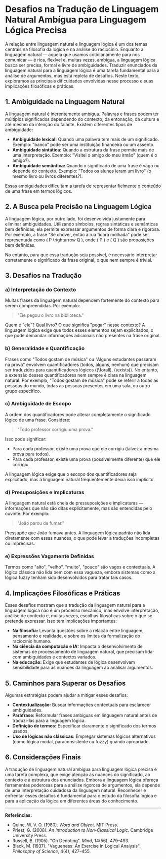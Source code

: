 # Desafios na Tradução de Linguagem Natural Ambígua para Linguagem Lógica Precisa

A relação entre linguagem natural e linguagem lógica é um dos temas centrais na filosofia da lógica e na análise do raciocínio. Enquanto a linguagem natural — aquela que usamos cotidianamente para nos comunicar — é rica, flexível e, muitas vezes, ambígua, a linguagem lógica busca ser precisa, formal e livre de ambiguidades. Traduzir enunciados da linguagem natural para a linguagem lógica é uma tarefa fundamental para a análise de argumentos, mas está repleta de desafios. Neste texto, exploramos as principais dificuldades envolvidas nesse processo e suas implicações filosóficas e práticas.

## 1. Ambiguidade na Linguagem Natural

A linguagem natural é inerentemente ambígua. Palavras e frases podem ter múltiplos significados dependendo do contexto, da entonação, da cultura e até mesmo da intenção do falante. Existem diferentes tipos de ambiguidade:

- **Ambiguidade lexical:** Quando uma palavra tem mais de um significado. Exemplo: "banco" pode ser uma instituição financeira ou um assento.
- **Ambiguidade sintática:** Quando a estrutura da frase permite mais de uma interpretação. Exemplo: "Visitei o amigo do meu irmão" (quem é o amigo?).
- **Ambiguidade semântica:** Quando o significado de uma frase é vago ou depende do contexto. Exemplo: "Todos os alunos leram um livro" (o mesmo livro ou livros diferentes?).

Essas ambiguidades dificultam a tarefa de representar fielmente o conteúdo de uma frase em termos lógicos.

## 2. A Busca pela Precisão na Linguagem Lógica

A linguagem lógica, por outro lado, foi desenvolvida justamente para eliminar ambiguidades. Utilizando símbolos, regras sintáticas e semânticas bem definidas, ela permite expressar argumentos de forma clara e rigorosa. Por exemplo, a frase "Se chover, então a rua ficará molhada" pode ser representada como \( P \rightarrow Q \), onde \( P \) e \( Q \) são proposições bem definidas.

No entanto, para que essa tradução seja possível, é necessário interpretar corretamente o significado da frase original, o que nem sempre é trivial.

## 3. Desafios na Tradução

### a) Interpretação do Contexto

Muitas frases da linguagem natural dependem fortemente do contexto para serem compreendidas. Por exemplo:

> "Ele pegou o livro na biblioteca."

Quem é "ele"? Qual livro? O que significa "pegar" nesse contexto? A linguagem lógica exige que todos esses elementos sejam explicitados, o que pode demandar informações adicionais não presentes na frase original.

### b) Generalidade e Quantificação

Frases como "Todos gostam de música" ou "Alguns estudantes passaram na prova" envolvem quantificadores (todos, alguns, nenhum) que precisam ser traduzidos para quantificadores lógicos (\(\forall\), \(\exists\)). No entanto, a extensão desses quantificadores nem sempre é clara na linguagem natural. Por exemplo, "Todos gostam de música" pode se referir a todas as pessoas do mundo, todas as pessoas presentes em uma sala, ou outro grupo específico.

### c) Ambiguidade de Escopo

A ordem dos quantificadores pode alterar completamente o significado lógico de uma frase. Considere:

> "Todo professor corrigiu uma prova."

Isso pode significar:
- Para cada professor, existe uma prova que ele corrigiu (talvez a mesma prova para todos).
- Para cada professor, existe uma prova (possivelmente diferente) que ele corrigiu.

A linguagem lógica exige que o escopo dos quantificadores seja explicitado, mas a linguagem natural frequentemente deixa isso implícito.

### d) Presuposições e Implicaturas

A linguagem natural está cheia de pressuposições e implicaturas — informações que não são ditas explicitamente, mas são entendidas pelo ouvinte. Por exemplo:

> "João parou de fumar."

Pressupõe que João fumava antes. A linguagem lógica padrão não lida diretamente com essas nuances, o que pode levar a traduções incompletas ou imprecisas.

### e) Expressões Vagamente Definidas

Termos como "alto", "velho", "muito", "pouco" são vagos e contextuais. A lógica clássica não lida bem com essa vagueza, embora sistemas como a lógica fuzzy tenham sido desenvolvidos para tratar tais casos.

## 4. Implicações Filosóficas e Práticas

Esses desafios mostram que a tradução da linguagem natural para a linguagem lógica não é um processo mecânico, mas envolve interpretação, análise de contexto e, muitas vezes, escolhas filosóficas sobre o que se pretende expressar. Isso tem implicações importantes:

- **Na filosofia:** Levanta questões sobre a relação entre linguagem, pensamento e realidade, e sobre os limites da formalização do raciocínio humano.
- **Na ciência da computação e IA:** Impacta o desenvolvimento de sistemas de processamento de linguagem natural, que precisam lidar com ambiguidades e contextos variados.
- **Na educação:** Exige que estudantes de lógica desenvolvam sensibilidade para as nuances da linguagem ao analisar argumentos.

## 5. Caminhos para Superar os Desafios

Algumas estratégias podem ajudar a mitigar esses desafios:

- **Contextualização:** Buscar informações contextuais para esclarecer ambiguidades.
- **Paráfrase:** Reformular frases ambíguas em linguagem natural antes de traduzi-las para a linguagem lógica.
- **Definição de termos:** Especificar claramente o significado dos termos usados.
- **Uso de lógicas não clássicas:** Empregar sistemas lógicos alternativos (como lógica modal, paraconsistente ou fuzzy) quando apropriado.

## 6. Considerações Finais

A tradução de linguagem natural ambígua para linguagem lógica precisa é uma tarefa complexa, que exige atenção às nuances do significado, ao contexto e à estrutura dos enunciados. Embora a linguagem lógica ofereça ferramentas poderosas para a análise rigorosa de argumentos, ela depende de uma interpretação cuidadosa da linguagem natural. Reconhecer e enfrentar esses desafios é fundamental para o estudo da filosofia lógica e para a aplicação da lógica em diferentes áreas do conhecimento.

---

**Referências:**
- Quine, W. V. O. (1980). _Word and Object_. MIT Press.
- Priest, G. (2008). _An Introduction to Non-Classical Logic_. Cambridge University Press.
- Russell, B. (1905). "On Denoting". _Mind_, 14(56), 479–493.
- Black, M. (1937). "Vagueness: An Exercise in Logical Analysis". _Philosophy of Science_, 4(4), 427–455.